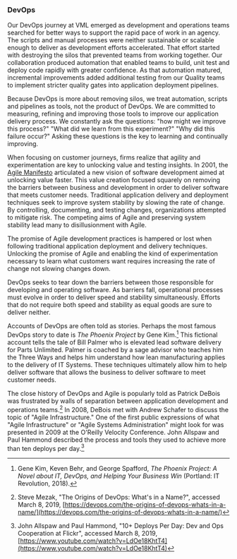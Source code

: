 ### DevOps

Our DevOps journey at VML emerged as development and operations teams searched for better ways to support the rapid pace of work in an agency.
The scripts and manual processes were neither sustainable or scalable enough to deliver as development efforts accelerated.
That effort started with destroying the silos that prevented teams from working together.
Our collaboration produced automation that enabled teams to build, unit test and deploy code rapidly with greater confidence.
As that automation matured, incremental improvements added additional testing from our Quality teams to implement stricter quality gates into application deployment pipelines.

Because DevOps is more about removing silos, we treat automation, scripts and pipelines as tools, not the product of DevOps.
We are committed to measuring, refining and improving those tools to improve our application delivery process.
We constantly ask the questions: "how might we improve this process?"
"What did we learn from this experiment?"
"Why did this failure occur?"
Asking these questions is the key to learning and continually improving.

When focusing on customer journeys, firms realize that agility and experimentation are key to unlocking value and testing insights.
In 2001, the [Agile Manifesto](https://agilemanifesto.org/) articulated a new vision of software development aimed at unlocking value faster.
This value creation focused squarely on removing the barriers between business and development in order to deliver software that meets customer needs.
Traditional application delivery and deployment techniques seek to improve system stability by slowing the rate of change.
By controlling, documenting, and testing changes, organizations attempted to mitigate risk.
The competing aims of Agile and preserving system stability lead many to disillusionment with Agile.

The promise of Agile development practices is hampered or lost when following traditional application deployment and delivery techniques.
Unlocking the promise of Agile and enabling the kind of experimentation necessary to learn what customers want requires increasing the rate of change not slowing changes down.

DevOps seeks to tear down the barriers between those responsible for developing and operating software.
As barriers fall, operational processes must evolve in order to deliver speed and stability simultaneously.
Efforts that do not require both speed and stability as equal goods are sure to deliver neither.

Accounts of DevOps are often told as stories.
Perhaps the most famous DevOps story to date is *The Phoenix Project* by Gene Kim.[^Phoenix]
This fictional account tells the tale of Bill Palmer who is elevated lead software delivery for Parts Unlimited.
Palmer is coached by a sage advisor who teaches him the Three Ways and helps him understand how lean manufacturing applies to the delivery of IT Systems.
These techniques ultimately allow him to help deliver software that allows the business to deliver software to meet customer needs.

The close history of DevOps and Agile is popularly told as Patrick DeBois was frustrated by walls of separation between application development and operations teams.[^OriginDevOps] 
In 2008, DeBois met with Andrew Schafer to discuss the topic of "Agile Infrastructure."
One of the first public expressions of what "Agile Infrastructure" or "Agile Systems Administration" might look for was presented in 2009 at the O'Reilly Velocity Conference.
John Allspaw and Paul Hammond described the process and tools they used to achieve more than ten deploys per day.[^TenPerDay] 

[^Phoenix]: Gene Kim, Keven Behr, and George Spafford, *The Phoenix Project: A Novel about IT, DevOps, and Helping Your Business Win* (Portland: IT Revolution, 2018).
[^OriginDevOps]: Steve Mezak, "The Origins of DevOps: What's in a Name?", accessed March 8, 2019, [https://devops.com/the-origins-of-devops-whats-in-a-name/](https://devops.com/the-origins-of-devops-whats-in-a-name/)
[^TenPerDay]: John Allspaw and Paul Hammond, "10+ Deploys Per Day: Dev and Ops Cooperation at Flickr", accessed March 8, 2019, [https://www.youtube.com/watch?v=LdOe18KhtT4](https://www.youtube.com/watch?v=LdOe18KhtT4)
